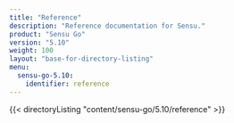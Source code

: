 ```yaml
---
title: "Reference"
description: "Reference documentation for Sensu."
product: "Sensu Go"
version: "5.10"
weight: 100
layout: "base-for-directory-listing"
menu:
  sensu-go-5.10:
    identifier: reference
---
```


{{< directoryListing "content/sensu-go/5.10/reference" >}}
